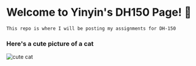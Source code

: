 # Welcome to Yinyin's DH150 Page! :tada: 

```
This repo is where I will be posting my assignments for DH-150 
```

### Here's a cute picture of a cat
![cute cat](http://placekitten.com/200/200)


